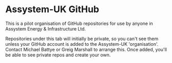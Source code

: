 # Assystem-UK GitHub
This is a pilot organisation of GitHub repositories for use by anyone in Assystem Energy & Infrastructure Ltd.

Repositories under this tab will initially be private, so you can't see them unless your GitHub account is added to the Assystem-UK 'organisation'. Contact Michael Battye or Greig Marshall to arrange this. Once added, you'll be able to see private repos and create your own. 
